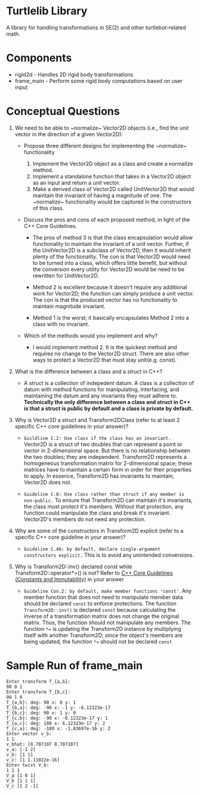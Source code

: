 # Turtlelib Library
A library for handling transformations in SE(2) and other turtlebot-related math.

# Components
- rigid2d - Handles 2D rigid body transformations
- frame_main - Perform some rigid body computations based on user input

# Conceptual Questions
1. We need to be able to ~normalize~ Vector2D objects (i.e., find the unit vector in the direction of a given Vector2D):
   - Propose three different designs for implementing the ~normalize~ functionality
      1. Implement the Vector2D object as a class and create a normalize method.
      2. Implement a standalone function that takes in a Vector2D object as an input and return a unit vector.
      3. Make a derived class of Vector2D called UnitVector2D that would maintain the invariant of having a magnitude of one. The ~normalize~ functionality would be captured in the constructors of this class.   

   - Discuss the pros and cons of each proposed method, in light of the C++ Core Guidelines.

      - The pros of method 3 is that the class encapsulation would allow functionality to maintain the invariant of a unit vector. Further, if the UnitVector2D is a subclass of Vector2D, then it would inherit plenty of the functionality. The con is that Vector2D would need to be turned into a class, which offers little benefit, but without the conversion every utility for Vector2D would be need to be rewritten for UnitVector2D.

      - Method 2 is excellent because it doesn't require any additional work for Vector2D; the function can simply produce a unit vector. The con is that the produced vector has no functionality to maintain magnitude invariant. 

      - Method 1 is the worst; it basically encapsulates Method 2 into a class with no invariant. 

   - Which of the methods would you implement and why?

      - I would implement method 2. It is the quickest method and requires no change to the Vector2D struct. There are also other ways to protect a Vector2D that must stay unit(e.g. const). 


2. What is the difference between a class and a struct in C++?
    - A struct is a collection of indepedent datum. A class is a collection of datum with method functions for manipulating, interfacing, and maintaining the datum and any invariants they must adhere to. **Technically the only difference between a class and struct in C++ is that a struct is public by default and a class is private by default.**


3. Why is Vector2D a struct and Transform2DClass (refer to at least 2 specific C++ core guidelines in your answer)?
    - `Guildline C.2: Use class if the class has an invariant.` Vector2D is a struct of two doubles that can represent a point or vector in 2-dimensional space. But there is no relationship between the two doubles; they are independent. Transform2D represents a homogeneous transformation matrix for 2-dimensional space; these matrices have to maintain a certain form in order for their properties to apply. In essence, Transform2D has invariants to maintain, Vector2D does not.

    - `Guideline C.8: Use class rather than struct if any member is non-public.` To ensure that Transform2D can maintain it's invariants, the class must protect it's members. Without that protection, any function could manipulate the class and break it's invariant. Vector2D's members do not need any protection. 

4. Why are some of the constructors in Transform2D explicit (refer to a specific C++ core guideline in your answer)?
    - `Guideline C.46: by default, declare single-argument constructors explicit.` This is to avoid any unintended conversions. 

5. Why is Transform2D::inv() declared const while Transform2D::operator*=() is not? Refer to [C++ Core Guidelines (Constants and Immutability)](https://isocpp.github.io/CppCoreGuidelines/CppCoreGuidelines#con-constants-and-immutability) in your answer
    - `Guideline Con.2: by default, make member functions 'const'`. Any member function that does not need to manipulate member data should be declared `const` to enforce protections. The function `Transform2D::inv()` is declared `const` because calculating the inverse of a transformation matrix does not change the original matrix. Thus, the function should not manipulate any members. The function `*=` is updating the Transform2D instance by multiplying itself with another Transform2D; since the object's members are being updated, the function `*=` should not be declared `const`

# Sample Run of frame_main
```
Enter transform T_{a,b}:
90 0 1
Enter transform T_{b,c}:
90 1 0
T_{a,b}: deg: 90 x: 0 y: 1
T_{b,a}: deg: -90 x: -1 y: -6.12323e-17
T_{b,c}: deg: 90 x: 1 y: 0
T_{c,b}: deg: -90 x: -6.12323e-17 y: 1
T_{a,c}: deg: 180 x: 6.12323e-17 y: 2
T_{c,a}: deg: -180 x: -1.83697e-16 y: 2
Enter vector v_b:
1 1
v_bhat: [0.707107 0.707107]
v_a: [-1 2]
v_b: [1 1]
v_c: [1 1.11022e-16]
Enter twist V_b:
1 1 1
V_a [1 0 1]
V_b [1 1 1]
V_c [1 2 -1]
```